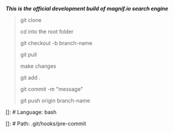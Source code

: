 ***This is the official development build of magnif.io search engine***

> git clone
>
> cd into the root folder
>
> git checkout -b branch-name
>
> git pull
>
> make changes
>
> git add .
>
> git commit -m "message"
>
> git push origin branch-name

[]: # Language: bash

[]: # Path: .git/hooks/pre-commit
